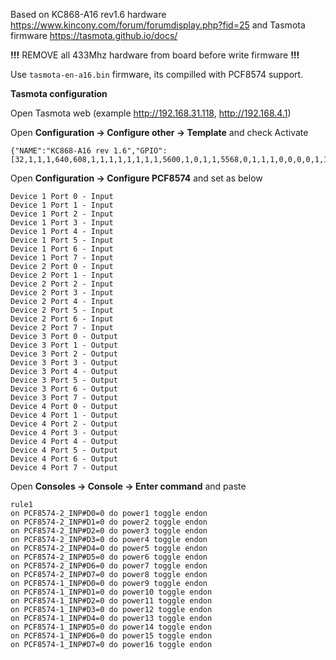 Based on KC868-A16 rev1.6 hardware https://www.kincony.com/forum/forumdisplay.php?fid=25
and Tasmota firmware https://tasmota.github.io/docs/

**!!!** REMOVE all 433Mhz hardware from board before write firmware **!!!**

Use `tasmota-en-a16.bin` firmware, its compilled with PCF8574 support.


**Tasmota configuration**

Open Tasmota web (example http://192.168.31.118, http://192.168.4.1)

Open **Configuration -> Configure other -> Template** and check Activate

```
{"NAME":"KC868-A16 rev 1.6","GPIO":[32,1,1,1,640,608,1,1,1,1,1,1,1,1,5600,1,0,1,1,5568,0,1,1,1,0,0,0,0,1,1,1,1,1,0,0,1],"FLAG":0,"BASE":1}
```


Open **Configuration -> Configure PCF8574** and set as below

```
Device 1 Port 0 - Input
Device 1 Port 1 - Input
Device 1 Port 2 - Input
Device 1 Port 3 - Input
Device 1 Port 4 - Input
Device 1 Port 5 - Input
Device 1 Port 6 - Input
Device 1 Port 7 - Input
Device 2 Port 0 - Input
Device 2 Port 1 - Input
Device 2 Port 2 - Input
Device 2 Port 3 - Input
Device 2 Port 4 - Input
Device 2 Port 5 - Input
Device 2 Port 6 - Input
Device 2 Port 7 - Input
Device 3 Port 0 - Output
Device 3 Port 1 - Output
Device 3 Port 2 - Output
Device 3 Port 3 - Output
Device 3 Port 4 - Output
Device 3 Port 5 - Output
Device 3 Port 6 - Output
Device 3 Port 7 - Output
Device 4 Port 0 - Output
Device 4 Port 1 - Output
Device 4 Port 2 - Output
Device 4 Port 3 - Output
Device 4 Port 4 - Output
Device 4 Port 5 - Output
Device 4 Port 6 - Output
Device 4 Port 7 - Output
```


Open **Consoles -> Console -> Enter command** and paste

```
rule1
on PCF8574-2_INP#D0=0 do power1 toggle endon
on PCF8574-2_INP#D1=0 do power2 toggle endon
on PCF8574-2_INP#D2=0 do power3 toggle endon
on PCF8574-2_INP#D3=0 do power4 toggle endon
on PCF8574-2_INP#D4=0 do power5 toggle endon
on PCF8574-2_INP#D5=0 do power6 toggle endon
on PCF8574-2_INP#D6=0 do power7 toggle endon
on PCF8574-2_INP#D7=0 do power8 toggle endon
on PCF8574-1_INP#D0=0 do power9 toggle endon
on PCF8574-1_INP#D1=0 do power10 toggle endon
on PCF8574-1_INP#D2=0 do power11 toggle endon
on PCF8574-1_INP#D3=0 do power12 toggle endon
on PCF8574-1_INP#D4=0 do power13 toggle endon
on PCF8574-1_INP#D5=0 do power14 toggle endon
on PCF8574-1_INP#D6=0 do power15 toggle endon
on PCF8574-1_INP#D7=0 do power16 toggle endon
```
